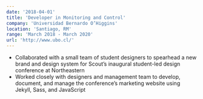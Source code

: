 ```yaml
---
date: '2018-04-01'
title: 'Developer in Monitoring and Control'
company: 'Universidad Bernardo O’Higgins'
location: 'Santiago, RM'
range: 'March 2018 - March 2020'
url: 'http://www.ubo.cl/'
---
```


- Collaborated with a small team of student designers to spearhead a new brand and design system for Scout’s inaugural student-led design conference at Northeastern
- Worked closely with designers and management team to develop, document, and manage the conference’s marketing website using Jekyll, Sass, and JavaScript
